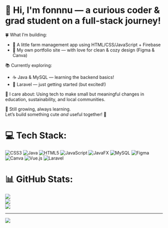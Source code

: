 # 🌸 Hi, I'm fonnnu — a curious coder & grad student on a full-stack journey!

🍀 What I’m building:
- 🌱 A little farm management app using HTML/CSS/JavaScript + Firebase
- 🧁 My own portfolio site — with love for clean & cozy design (Figma & Canva)

📚 Currently exploring:
- ☕ Java & MySQL — learning the backend basics!
- 🍰 Laravel — just getting started (but excited!)

💬 I care about:
Using tech to make small but meaningful changes in education, sustainability, and local communities.

🐾 Still growing, always learning.  
Let’s build something cute *and* useful together! 🧡


# 💻 Tech Stack:
![CSS3](https://img.shields.io/badge/css3-%231572B6.svg?style=for-the-badge&logo=css3&logoColor=white) ![Java](https://img.shields.io/badge/java-%23ED8B00.svg?style=for-the-badge&logo=openjdk&logoColor=white) ![HTML5](https://img.shields.io/badge/html5-%23E34F26.svg?style=for-the-badge&logo=html5&logoColor=white) ![JavaScript](https://img.shields.io/badge/javascript-%23323330.svg?style=for-the-badge&logo=javascript&logoColor=%23F7DF1E) ![JavaFX](https://img.shields.io/badge/javafx-%23FF0000.svg?style=for-the-badge&logo=javafx&logoColor=white) ![MySQL](https://img.shields.io/badge/mysql-4479A1.svg?style=for-the-badge&logo=mysql&logoColor=white) ![Figma](https://img.shields.io/badge/figma-%23F24E1E.svg?style=for-the-badge&logo=figma&logoColor=white) ![Canva](https://img.shields.io/badge/Canva-%2300C4CC.svg?style=for-the-badge&logo=Canva&logoColor=white) ![Vue.js](https://img.shields.io/badge/vue.js-%2335495e.svg?style=for-the-badge&logo=vuedotjs&logoColor=%234FC08D) ![Laravel](https://img.shields.io/badge/laravel-%23FF2D20.svg?style=for-the-badge&logo=laravel&logoColor=white)
# 📊 GitHub Stats:
![](https://github-readme-stats.vercel.app/api?username=fonnnu&theme=dark&hide_border=false&include_all_commits=false&count_private=false)<br/>
![](https://nirzak-streak-stats.vercel.app/?user=fonnnu&theme=dark&hide_border=false)<br/>
![](https://github-readme-stats.vercel.app/api/top-langs/?username=fonnnu&theme=dark&hide_border=false&include_all_commits=false&count_private=false&layout=compact)

---
[![](https://visitcount.itsvg.in/api?id=fonnnu&icon=0&color=0)](https://visitcount.itsvg.in)

<!-- Proudly created with GPRM ( https://gprm.itsvg.in ) -->
